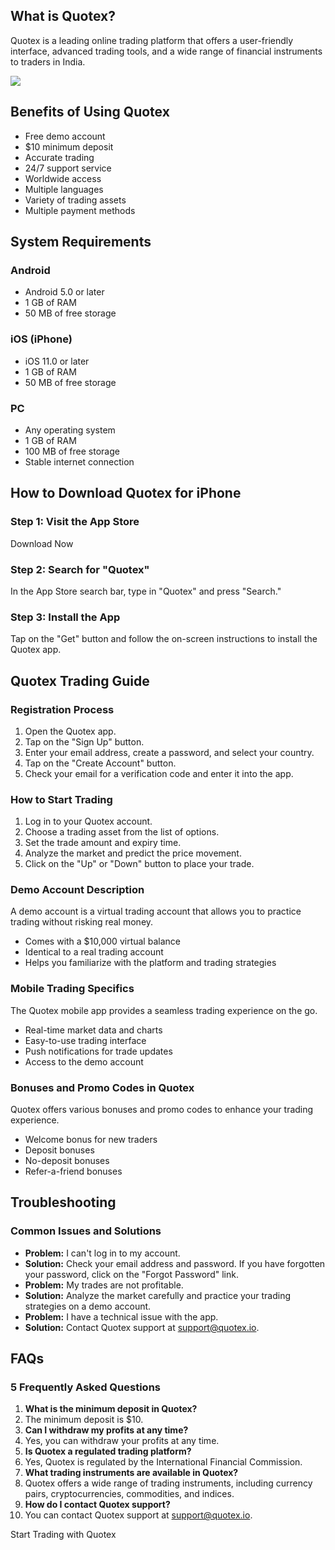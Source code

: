 ## What is Quotex?

Quotex is a leading online trading platform that offers a user-friendly
interface, advanced trading tools, and a wide range of financial
instruments to traders in India.

[![](https://static.quotex.io/files/5_en/300_250.jpg)](https://traff.sbs/brokerqxsignupf)

## Benefits of Using Quotex

-   Free demo account
-   \$10 minimum deposit
-   Accurate trading
-   24/7 support service
-   Worldwide access
-   Multiple languages
-   Variety of trading assets
-   Multiple payment methods

## System Requirements

### Android

-   Android 5.0 or later
-   1 GB of RAM
-   50 MB of free storage

### iOS (iPhone)

-   iOS 11.0 or later
-   1 GB of RAM
-   50 MB of free storage

### PC

-   Any operating system
-   1 GB of RAM
-   100 MB of free storage
-   Stable internet connection

## How to Download Quotex for iPhone

### Step 1: Visit the App Store

Download Now

### Step 2: Search for "Quotex"

In the App Store search bar, type in "Quotex" and press
"Search."

### Step 3: Install the App

Tap on the "Get" button and follow the on-screen instructions to
install the Quotex app.

## Quotex Trading Guide

### Registration Process

1.  Open the Quotex app.
2.  Tap on the "Sign Up" button.
3.  Enter your email address, create a password, and select your
    country.
4.  Tap on the "Create Account" button.
5.  Check your email for a verification code and enter it into the app.

### How to Start Trading

1.  Log in to your Quotex account.
2.  Choose a trading asset from the list of options.
3.  Set the trade amount and expiry time.
4.  Analyze the market and predict the price movement.
5.  Click on the "Up" or "Down" button to place your trade.

### Demo Account Description

A demo account is a virtual trading account that allows you to practice
trading without risking real money.

-   Comes with a \$10,000 virtual balance
-   Identical to a real trading account
-   Helps you familiarize with the platform and trading strategies

### Mobile Trading Specifics

The Quotex mobile app provides a seamless trading experience on the go.

-   Real-time market data and charts
-   Easy-to-use trading interface
-   Push notifications for trade updates
-   Access to the demo account

### Bonuses and Promo Codes in Quotex

Quotex offers various bonuses and promo codes to enhance your trading
experience.

-   Welcome bonus for new traders
-   Deposit bonuses
-   No-deposit bonuses
-   Refer-a-friend bonuses

## Troubleshooting

### Common Issues and Solutions

-   **Problem:** I can\'t log in to my account.
-   **Solution:** Check your email address and password. If you have
    forgotten your password, click on the "Forgot Password" link.
-   **Problem:** My trades are not profitable.
-   **Solution:** Analyze the market carefully and practice your trading
    strategies on a demo account.
-   **Problem:** I have a technical issue with the app.
-   **Solution:** Contact Quotex support at support@quotex.io.

## FAQs

### 5 Frequently Asked Questions

1.  **What is the minimum deposit in Quotex?**
2.  The minimum deposit is \$10.
3.  **Can I withdraw my profits at any time?**
4.  Yes, you can withdraw your profits at any time.
5.  **Is Quotex a regulated trading platform?**
6.  Yes, Quotex is regulated by the International Financial Commission.
7.  **What trading instruments are available in Quotex?**
8.  Quotex offers a wide range of trading instruments, including
    currency pairs, cryptocurrencies, commodities, and indices.
9.  **How do I contact Quotex support?**
10. You can contact Quotex support at support@quotex.io.

Start Trading with Quotex

